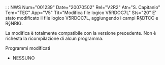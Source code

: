 :  : NWS Num="001239" Date="20070502" Rel="V2R2" Atr="S. Capitanio" Tem="TEC" App="V5" Tit="Modifica file logico V5RDOC7L" Sts="20"
E' stato modificato il file logico V5RDOC7L, aggiungendo i campi R§DTCC e R§NRIG.

La modifica è totalmente compatibile con la versione precedente.
Non è richesta la ricompilazione di alcun programma.

Programmi modificati
 - NESSUNO
